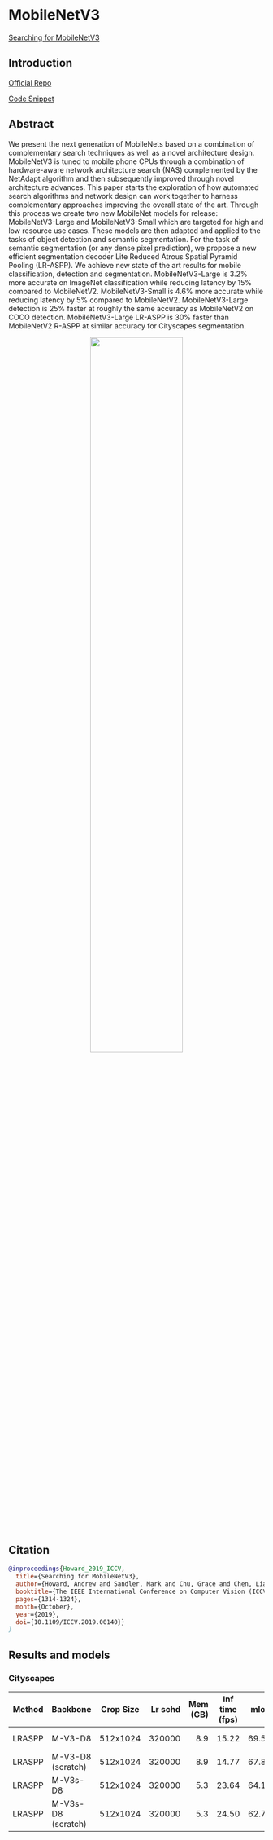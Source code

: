 # MobileNetV3

[Searching for MobileNetV3](https://arxiv.org/abs/1905.02244)

## Introduction

<!-- [BACKBONE] -->

<!-- [ALGORITHM] -->

<a href="https://github.com/tensorflow/models/tree/master/research/deeplab">Official Repo</a>

<a href="https://github.com/open-mmlab/mmsegmentation/blob/v0.17.0/mmseg/models/backbones/mobilenet_v3.py#L15">Code Snippet</a>

## Abstract

<!-- [ABSTRACT] -->

We present the next generation of MobileNets based on a combination of complementary search techniques as well as a novel architecture design. MobileNetV3 is tuned to mobile phone CPUs through a combination of hardware-aware network architecture search (NAS) complemented by the NetAdapt algorithm and then subsequently improved through novel architecture advances. This paper starts the exploration of how automated search algorithms and network design can work together to harness complementary approaches improving the overall state of the art. Through this process we create two new MobileNet models for release: MobileNetV3-Large and MobileNetV3-Small which are targeted for high and low resource use cases. These models are then adapted and applied to the tasks of object detection and semantic segmentation. For the task of semantic segmentation (or any dense pixel prediction), we propose a new efficient segmentation decoder Lite Reduced Atrous Spatial Pyramid Pooling (LR-ASPP). We achieve new state of the art results for mobile classification, detection and segmentation. MobileNetV3-Large is 3.2% more accurate on ImageNet classification while reducing latency by 15% compared to MobileNetV2. MobileNetV3-Small is 4.6% more accurate while reducing latency by 5% compared to MobileNetV2. MobileNetV3-Large detection is 25% faster at roughly the same accuracy as MobileNetV2 on COCO detection. MobileNetV3-Large LR-ASPP is 30% faster than MobileNetV2 R-ASPP at similar accuracy for Cityscapes segmentation.

<!-- [IMAGE] -->

<div align=center>
<img src="https://user-images.githubusercontent.com/24582831/142902036-3dc2e0c0-d475-4816-b1ac-961836b41f5c.png" width="60%"/>
</div>

## Citation

```bibtex
@inproceedings{Howard_2019_ICCV,
  title={Searching for MobileNetV3},
  author={Howard, Andrew and Sandler, Mark and Chu, Grace and Chen, Liang-Chieh and Chen, Bo and Tan, Mingxing and Wang, Weijun and Zhu, Yukun and Pang, Ruoming and Vasudevan, Vijay and Le, Quoc V. and Adam, Hartwig},
  booktitle={The IEEE International Conference on Computer Vision (ICCV)},
  pages={1314-1324},
  month={October},
  year={2019},
  doi={10.1109/ICCV.2019.00140}}
}
```

## Results and models

### Cityscapes

| Method | Backbone           | Crop Size | Lr schd | Mem (GB) | Inf time (fps) |  mIoU | mIoU(ms+flip) | config                                                                                                                                      | download                                                                                                                                                                                                                                                                                                                                                                                                     |
| ------ | ------------------ | --------- | ------: | -------: | -------------- | ----: | ------------- | ------------------------------------------------------------------------------------------------------------------------------------------- | ------------------------------------------------------------------------------------------------------------------------------------------------------------------------------------------------------------------------------------------------------------------------------------------------------------------------------------------------------------------------------------------------------------ |
| LRASPP | M-V3-D8            | 512x1024  |  320000 |      8.9 | 15.22          | 69.54 | 70.89         | [config](https://github.com/open-mmlab/mmsegmentation/blob/master/configs/mobilenet_v3/lraspp_m-v3-d8_512x1024_320k_cityscapes.py)          | [model](https://download.openmmlab.com/mmsegmentation/v0.5/mobilenet_v3/lraspp_m-v3-d8_512x1024_320k_cityscapes/lraspp_m-v3-d8_512x1024_320k_cityscapes_20201224_220337-cfe8fb07.pth) \| [log](https://download.openmmlab.com/mmsegmentation/v0.5/mobilenet_v3/lraspp_m-v3-d8_512x1024_320k_cityscapes/lraspp_m-v3-d8_512x1024_320k_cityscapes-20201224_220337.log.json)                                     |
| LRASPP | M-V3-D8 (scratch)  | 512x1024  |  320000 |      8.9 | 14.77          | 67.87 | 69.78         | [config](https://github.com/open-mmlab/mmsegmentation/blob/master/configs/mobilenet_v3/lraspp_m-v3-d8_scratch_512x1024_320k_cityscapes.py)  | [model](https://download.openmmlab.com/mmsegmentation/v0.5/mobilenet_v3/lraspp_m-v3-d8_scratch_512x1024_320k_cityscapes/lraspp_m-v3-d8_scratch_512x1024_320k_cityscapes_20201224_220337-9f29cd72.pth) \| [log](https://download.openmmlab.com/mmsegmentation/v0.5/mobilenet_v3/lraspp_m-v3-d8_scratch_512x1024_320k_cityscapes/lraspp_m-v3-d8_scratch_512x1024_320k_cityscapes-20201224_220337.log.json)     |
| LRASPP | M-V3s-D8           | 512x1024  |  320000 |      5.3 | 23.64          | 64.11 | 66.42         | [config](https://github.com/open-mmlab/mmsegmentation/blob/master/configs/mobilenet_v3/lraspp_m-v3s-d8_512x1024_320k_cityscapes.py)         | [model](https://download.openmmlab.com/mmsegmentation/v0.5/mobilenet_v3/lraspp_m-v3s-d8_512x1024_320k_cityscapes/lraspp_m-v3s-d8_512x1024_320k_cityscapes_20201224_223935-61565b34.pth) \| [log](https://download.openmmlab.com/mmsegmentation/v0.5/mobilenet_v3/lraspp_m-v3s-d8_512x1024_320k_cityscapes/lraspp_m-v3s-d8_512x1024_320k_cityscapes-20201224_223935.log.json)                                 |
| LRASPP | M-V3s-D8 (scratch) | 512x1024  |  320000 |      5.3 | 24.50          | 62.74 | 65.01         | [config](https://github.com/open-mmlab/mmsegmentation/blob/master/configs/mobilenet_v3/lraspp_m-v3s-d8_scratch_512x1024_320k_cityscapes.py) | [model](https://download.openmmlab.com/mmsegmentation/v0.5/mobilenet_v3/lraspp_m-v3s-d8_scratch_512x1024_320k_cityscapes/lraspp_m-v3s-d8_scratch_512x1024_320k_cityscapes_20201224_223935-03daeabb.pth) \| [log](https://download.openmmlab.com/mmsegmentation/v0.5/mobilenet_v3/lraspp_m-v3s-d8_scratch_512x1024_320k_cityscapes/lraspp_m-v3s-d8_scratch_512x1024_320k_cityscapes-20201224_223935.log.json) |

